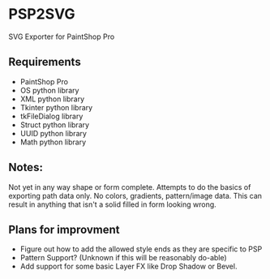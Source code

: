 # PSP2SVG
SVG Exporter for PaintShop Pro

## Requirements
* PaintShop Pro
* OS python library
* XML python library
* Tkinter python library
* tkFileDialog library
* Struct python library
* UUID python library
* Math python library

## Notes:
Not yet in any way shape or form complete.  Attempts to do the basics of exporting path data only.  No colors, gradients, pattern/image data.  This can result in anything that isn't a solid filled in form looking wrong.

## Plans for improvment
* Figure out how to add the allowed style ends as they are specific to PSP
* Pattern Support? (Unknown if this will be reasonably do-able)
* Add support for some basic Layer FX like Drop Shadow or Bevel.
